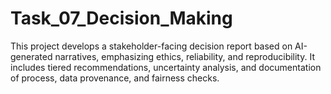 # Task_07_Decision_Making
This project develops a stakeholder-facing decision report based on AI-generated narratives, emphasizing ethics, reliability, and reproducibility. It includes tiered recommendations, uncertainty analysis, and documentation of process, data provenance, and fairness checks.
